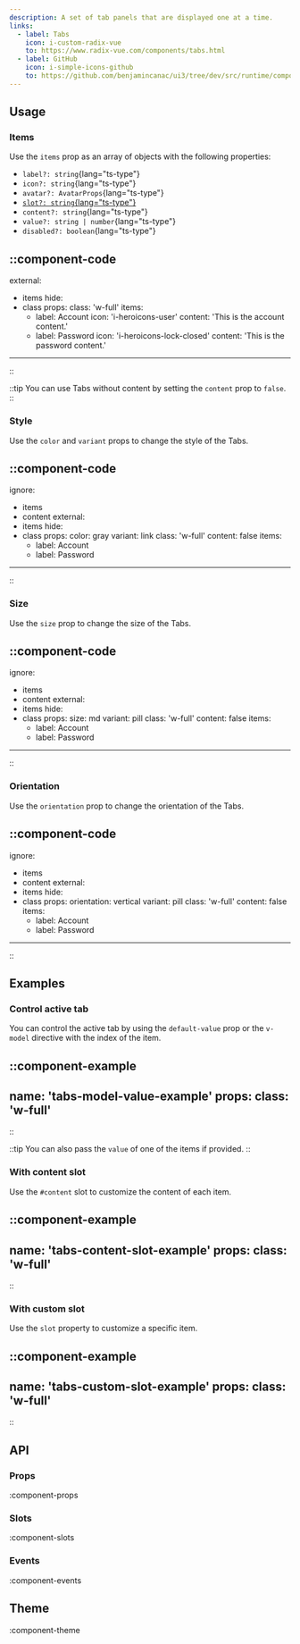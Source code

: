 ```yaml
---
description: A set of tab panels that are displayed one at a time.
links:
  - label: Tabs
    icon: i-custom-radix-vue
    to: https://www.radix-vue.com/components/tabs.html
  - label: GitHub
    icon: i-simple-icons-github
    to: https://github.com/benjamincanac/ui3/tree/dev/src/runtime/components/Tabs.vue
---
```


## Usage

### Items

Use the `items` prop as an array of objects with the following properties:

- `label?: string`{lang="ts-type"}
- `icon?: string`{lang="ts-type"}
- `avatar?: AvatarProps`{lang="ts-type"}
- [`slot?: string`{lang="ts-type"}](#with-custom-slot)
- `content?: string`{lang="ts-type"}
- `value?: string | number`{lang="ts-type"}
- `disabled?: boolean`{lang="ts-type"}

::component-code
---
external:
  - items
hide:
  - class
props:
  class: 'w-full'
  items:
    - label: Account
      icon: 'i-heroicons-user'
      content: 'This is the account content.'
    - label: Password
      icon: 'i-heroicons-lock-closed'
      content: 'This is the password content.'
---
::

::tip
You can use Tabs without content by setting the `content` prop to `false`.
::

### Style

Use the `color` and `variant` props to change the style of the Tabs.

::component-code
---
ignore:
  - items
  - content
external:
  - items
hide:
  - class
props:
  color: gray
  variant: link
  class: 'w-full'
  content: false
  items:
    - label: Account
    - label: Password
---
::

### Size

Use the `size` prop to change the size of the Tabs.

::component-code
---
ignore:
  - items
  - content
external:
  - items
hide:
  - class
props:
  size: md
  variant: pill
  class: 'w-full'
  content: false
  items:
    - label: Account
    - label: Password
---
::

### Orientation

Use the `orientation` prop to change the orientation of the Tabs.

::component-code
---
ignore:
  - items
  - content
external:
  - items
hide:
  - class
props:
  orientation: vertical
  variant: pill
  class: 'w-full'
  content: false
  items:
    - label: Account
    - label: Password
---
::

## Examples

### Control active tab

You can control the active tab by using the `default-value` prop or the `v-model` directive with the index of the item.

::component-example
---
name: 'tabs-model-value-example'
props:
  class: 'w-full'
---
::

::tip
You can also pass the `value` of one of the items if provided.
::

### With content slot

Use the `#content` slot to customize the content of each item.

::component-example
---
name: 'tabs-content-slot-example'
props:
  class: 'w-full'
---
::

### With custom slot

Use the `slot` property to customize a specific item.

::component-example
---
name: 'tabs-custom-slot-example'
props:
  class: 'w-full'
---
::

## API

### Props

:component-props

### Slots

:component-slots

### Events

:component-events

## Theme

:component-theme
